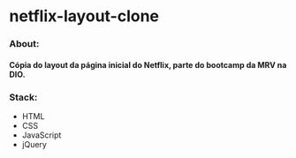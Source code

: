 # netflix-layout-clone

### About:

#### Cópia do layout da página inicial do Netflix, parte do bootcamp da MRV na DIO.

### Stack:

<ul>
<li> HTML
<li> CSS
<li> JavaScript
<li> jQuery
</ul>
